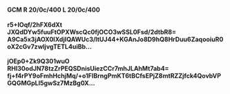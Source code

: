 #### GCM R 20/0c/400 L 20/0c/400
**r5+IOqf/2hFX6dXt**<br/>**JXQdDYw5fuuFtOPXWscQc0fjOCO3wSSL0Fsd/2dtbR8=**<br/>**A9Ca5x3jAOX0lXdjIQAWUc3/ltUJ44+KGAnJo8D9hQ8HrDuu6ZaqooiuR0oX2cGv7zwljvgTETL4uiBb...**<br/><br/>
**jOEp0+Zk9Q301wuO**<br/>**RHI30odJN78tzZrPEQSDnisUiezCCr7mhJLAhMt7ab4=**<br/>**fj+f4rPY9oFmhHchjMq/+o1FIBrngPmKT6tBCfsEPjZ8mtRZZjfck4QovbVPGQGMGpLl5gwSz7MzBg0X...**
